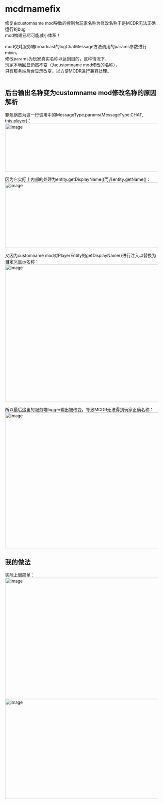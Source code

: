 # mcdrnamefix
修复由customname mod导致的控制台玩家名称为修改名称于是MCDR无法正确运行的bug</br>
mod构建已尽可能减小体积！</br>
</br>
mod仅对服务端broadcast的logChatMessage方法调用的params参数进行mixin，</br>
修改params为玩家真实名称以达到目的，这种情况下，</br>
玩家本地回显仍然不变（为customname mod修改的名称），</br>
只有服务端后台显示改变，以方便MCDR进行兼容处理。</br>
</br>
## 后台输出名称变为customname mod修改名称的原因解析
罪魁祸首为这一行调用中的MessageType.params(MessageType.CHAT, this.player)：
<img width="1069" height="158" alt="image" src="https://github.com/user-attachments/assets/487567e1-e7fb-4c6b-b5d4-3ca900bbe52a" />

因为它实际上内部的处理为entity.getDisplayName()而非entity.getName()：
<img width="1045" height="216" alt="image" src="https://github.com/user-attachments/assets/304c58aa-66cc-4b4d-8b93-68e7f13b5123" />

又因为customname mod对PlayerEntity的getDisplayName()进行注入以替换为自定义显示名称：
<img width="1110" height="452" alt="image" src="https://github.com/user-attachments/assets/f72a093a-c24e-4ed5-8ae4-84c609b3b2e5" />

所以最后这里的服务端logger输出被改变，导致MCDR无法得到玩家正确名称：
<img width="1303" height="446" alt="image" src="https://github.com/user-attachments/assets/ac88c660-e0b5-493e-9890-fe3f13916ad4" />

## 我的做法
实际上很简单：
<img width="1551" height="398" alt="image" src="https://github.com/user-attachments/assets/fceece6f-f19e-4d1b-8f91-aef4341900af" />
<img width="1186" height="328" alt="image" src="https://github.com/user-attachments/assets/ed36624b-85c2-4d30-8558-f55fc18086a0" />
